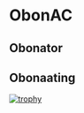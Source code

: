 # ObonAC
## Obonator
## Obonaating
[![trophy](https://github-profile-trophy.vercel.app/?username=obonac)](https://github.com/ryo-ma/github-profile-trophy) 

<!--
**obonac/obonac** is a ✨ _special_ ✨ repository because its `README.md` (this file) appears on your GitHub profile.

Here are some ideas to get you started:

- 🔭 I’m currently working on ...
- 🌱 I’m currently learning ...
- 👯 I’m looking to collaborate on ...
- 🤔 I’m looking for help with ...
- 💬 Ask me about ...
- 📫 How to reach me: ...
- 😄 Pronouns: ...
- ⚡ Fun fact: ...
-->
